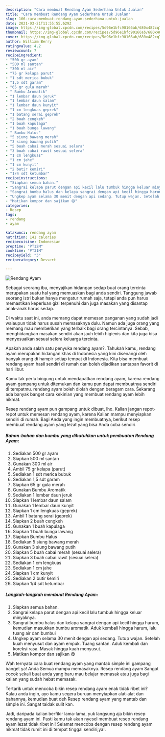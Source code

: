 ```yaml
---
description: "Cara membuat Rendang Ayam Sederhana Untuk Jualan"
title: "Cara membuat Rendang Ayam Sederhana Untuk Jualan"
slug: 106-cara-membuat-rendang-ayam-sederhana-untuk-jualan
date: 2021-03-21T11:55:55.629Z
image: https://img-global.cpcdn.com/recipes/5d96e1bfc90166ab/680x482cq70/rendang-ayam-foto-resep-utama.jpg
thumbnail: https://img-global.cpcdn.com/recipes/5d96e1bfc90166ab/680x482cq70/rendang-ayam-foto-resep-utama.jpg
cover: https://img-global.cpcdn.com/recipes/5d96e1bfc90166ab/680x482cq70/rendang-ayam-foto-resep-utama.jpg
author: William Berry
ratingvalue: 4.2
reviewcount: 7
recipeingredient:
- "500 gr ayam"
- "500 ml santan"
- "300 ml air"
- "75 gr kelapa parut"
- "1 sdt merica bubuk"
- "1,5 sdt garam"
- "65 gr gula merah"
- " Bumbu Aromatik"
- "1 lembar daun jeruk"
- "1 lembar daun salam"
- "1 lembar daun kunyit"
- "1 cm lengkuas geprek"
- "1 batang serai geprek"
- "2 buah cengkeh"
- "1 buah kapulaga"
- "1 buah bunga lawang"
- " Bumbu Halus"
- "5 siung bawang merah"
- "3 siung bawang putih"
- "5 buah cabai merah sesuai selera"
- "3 buah cabai rawit sesuai selera"
- "1 cm lengkuas"
- "1 cm jahe"
- "1 cm kunyit"
- "2 butir kemiri"
- "1/4 sdt ketumbar"
recipeinstructions:
- "Siapkan semua bahan."
- "Sangrai kelapa parut dengan api kecil lalu tumbuk hingga keluar minyaknya."
- "Sangrai bumbu halus dan kelapa sangrai dengan api kecil hingga harum, kemudian masukkan bumbu aromatik. Aduk kembali hingga harum, lalu tuang air dan bumbui"
- "Ungkep ayam selama 30 menit dengan api sedang. Tutup wajan. Setelah kuah menyusut dan ayam empuk. Tuang santan. Aduk kembali dan koreksi rasa. Masak hingga kuah menyusut."
- "Matikan kompor dan sajikan 😋"
categories:
- Resep
tags:
- rendang
- ayam

katakunci: rendang ayam 
nutrition: 141 calories
recipecuisine: Indonesian
preptime: "PT12M"
cooktime: "PT31M"
recipeyield: "3"
recipecategory: Dessert

---
```



![Rendang Ayam](https://img-global.cpcdn.com/recipes/5d96e1bfc90166ab/680x482cq70/rendang-ayam-foto-resep-utama.jpg)

Sebagai seorang ibu, menyajikan hidangan sedap buat orang tercinta merupakan suatu hal yang memuaskan bagi anda sendiri. Tanggung jawab seorang istri bukan hanya mengatur rumah saja, tetapi anda pun harus memastikan keperluan gizi terpenuhi dan juga masakan yang disantap anak-anak harus sedap.

Di waktu  saat ini, anda memang dapat memesan panganan yang sudah jadi walaupun tidak harus susah memasaknya dulu. Namun ada juga orang yang memang mau memberikan yang terbaik bagi orang tercintanya. Sebab, menghidangkan masakan sendiri akan jauh lebih higienis dan kita juga bisa menyesuaikan sesuai selera keluarga tercinta. 



Apakah anda salah satu penyuka rendang ayam?. Tahukah kamu, rendang ayam merupakan hidangan khas di Indonesia yang kini disenangi oleh banyak orang di hampir setiap tempat di Indonesia. Kita bisa membuat rendang ayam hasil sendiri di rumah dan boleh dijadikan santapan favorit di hari libur.

Kamu tak perlu bingung untuk mendapatkan rendang ayam, karena rendang ayam gampang untuk ditemukan dan kamu pun dapat membuatnya sendiri di tempatmu. rendang ayam boleh diolah dengan beragam cara. Sekarang ada banyak banget cara kekinian yang membuat rendang ayam lebih nikmat.

Resep rendang ayam pun gampang untuk dibuat, lho. Kalian jangan repot-repot untuk memesan rendang ayam, karena Kalian mampu menyiapkan sendiri di rumah. Bagi Anda yang ingin membuatnya, berikut resep membuat rendang ayam yang lezat yang bisa Anda coba sendiri.

<!--inarticleads1-->

##### Bahan-bahan dan bumbu yang dibutuhkan untuk pembuatan Rendang Ayam:

1. Sediakan 500 gr ayam
1. Siapkan 500 ml santan
1. Gunakan 300 ml air
1. Ambil 75 gr kelapa (parut)
1. Sediakan 1 sdt merica bubuk
1. Sediakan 1,5 sdt garam
1. Siapkan 65 gr gula merah
1. Gunakan  Bumbu Aromatik
1. Sediakan 1 lembar daun jeruk
1. Siapkan 1 lembar daun salam
1. Gunakan 1 lembar daun kunyit
1. Siapkan 1 cm lengkuas (geprek)
1. Ambil 1 batang serai (geprek)
1. Siapkan 2 buah cengkeh
1. Gunakan 1 buah kapulaga
1. Siapkan 1 buah bunga lawang
1. Siapkan  Bumbu Halus
1. Sediakan 5 siung bawang merah
1. Gunakan 3 siung bawang putih
1. Siapkan 5 buah cabai merah (sesuai selera)
1. Siapkan 3 buah cabai rawit (sesuai selera)
1. Sediakan 1 cm lengkuas
1. Sediakan 1 cm jahe
1. Siapkan 1 cm kunyit
1. Sediakan 2 butir kemiri
1. Siapkan 1/4 sdt ketumbar




<!--inarticleads2-->

##### Langkah-langkah membuat Rendang Ayam:

1. Siapkan semua bahan.
1. Sangrai kelapa parut dengan api kecil lalu tumbuk hingga keluar minyaknya.
1. Sangrai bumbu halus dan kelapa sangrai dengan api kecil hingga harum, kemudian masukkan bumbu aromatik. Aduk kembali hingga harum, lalu tuang air dan bumbui
1. Ungkep ayam selama 30 menit dengan api sedang. Tutup wajan. Setelah kuah menyusut dan ayam empuk. Tuang santan. Aduk kembali dan koreksi rasa. Masak hingga kuah menyusut.
1. Matikan kompor dan sajikan 😋




Wah ternyata cara buat rendang ayam yang mantab simple ini gampang banget ya! Anda Semua mampu memasaknya. Resep rendang ayam Sangat cocok sekali buat anda yang baru mau belajar memasak atau juga bagi kalian yang sudah hebat memasak.

Tertarik untuk mencoba bikin resep rendang ayam enak tidak ribet ini? Kalau anda ingin, ayo kamu segera buruan menyiapkan alat-alat dan bahannya, kemudian buat deh Resep rendang ayam yang mantab dan simple ini. Sangat taidak sulit kan. 

Jadi, daripada kalian berfikir lama-lama, yuk langsung aja bikin resep rendang ayam ini. Pasti kamu tak akan nyesel membuat resep rendang ayam lezat tidak ribet ini! Selamat mencoba dengan resep rendang ayam nikmat tidak rumit ini di tempat tinggal sendiri,ya!.

